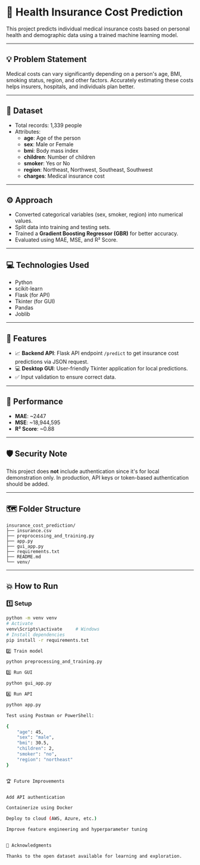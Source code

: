 # 🧬 Health Insurance Cost Prediction

This project predicts individual medical insurance costs based on personal health and demographic data using a trained machine learning model.

---

## 💡 Problem Statement

Medical costs can vary significantly depending on a person's age, BMI, smoking status, region, and other factors. Accurately estimating these costs helps insurers, hospitals, and individuals plan better.

---

## 📄 Dataset

- Total records: 1,339 people
- Attributes:
  - **age**: Age of the person
  - **sex**: Male or Female
  - **bmi**: Body mass index
  - **children**: Number of children
  - **smoker**: Yes or No
  - **region**: Northeast, Northwest, Southeast, Southwest
  - **charges**: Medical insurance cost

---

## ⚙️ Approach

- Converted categorical variables (sex, smoker, region) into numerical values.
- Split data into training and testing sets.
- Trained a **Gradient Boosting Regressor (GBR)** for better accuracy.
- Evaluated using MAE, MSE, and R² Score.

---

## 💻 Technologies Used

- Python
- scikit-learn
- Flask (for API)
- Tkinter (for GUI)
- Pandas
- Joblib

---

## 🚀 Features

- 📈 **Backend API**: Flask API endpoint `/predict` to get insurance cost predictions via JSON request.
- 💻 **Desktop GUI**: User-friendly Tkinter application for local predictions.
- ✅ Input validation to ensure correct data.

---

## 🧪 Performance

- **MAE**: ~2447
- **MSE**: ~18,944,595
- **R² Score**: ~0.88

---

## 🛡️ Security Note

This project does **not** include authentication since it's for local demonstration only. In production, API keys or token-based authentication should be added.

---

## 🗺️ Folder Structure

```
insurance_cost_prediction/
├── insurance.csv
├── preprocessing_and_training.py
├── app.py
├── gui_app.py
├── requirements.txt
├── README.md
└── venv/
```


---

## 💥 How to Run

### 1️⃣ Setup

```bash
python -m venv venv
# Activate
venv\Scripts\activate     # Windows
# Install dependencies
pip install -r requirements.txt

2️⃣ Train model

python preprocessing_and_training.py

3️⃣ Run GUI

python gui_app.py

4️⃣ Run API

python app.py

Test using Postman or PowerShell:

{
    "age": 45,
    "sex": "male",
    "bmi": 30.5,
    "children": 2,
    "smoker": "no",
    "region": "northeast"
}


🏆 Future Improvements


Add API authentication

Containerize using Docker

Deploy to cloud (AWS, Azure, etc.)

Improve feature engineering and hyperparameter tuning


🙏 Acknowledgments

Thanks to the open dataset available for learning and exploration.


